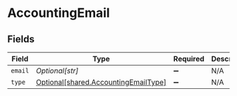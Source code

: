 # AccountingEmail


## Fields

| Field                                                                              | Type                                                                               | Required                                                                           | Description                                                                        |
| ---------------------------------------------------------------------------------- | ---------------------------------------------------------------------------------- | ---------------------------------------------------------------------------------- | ---------------------------------------------------------------------------------- |
| `email`                                                                            | *Optional[str]*                                                                    | :heavy_minus_sign:                                                                 | N/A                                                                                |
| `type`                                                                             | [Optional[shared.AccountingEmailType]](../../models/shared/accountingemailtype.md) | :heavy_minus_sign:                                                                 | N/A                                                                                |